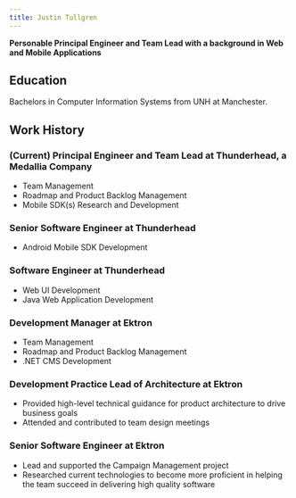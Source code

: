 ```yaml
---
title: Justin Tullgren
---
```


**Personable Principal Engineer and Team Lead with a background in Web and Mobile Applications**

## Education

Bachelors in Computer Information Systems from UNH at Manchester.

## Work History

### (Current) Principal Engineer and Team Lead at Thunderhead, a Medallia Company

* Team Management
* Roadmap and Product Backlog Management
* Mobile SDK(s) Research and Development

### Senior Software Engineer at Thunderhead

* Android Mobile SDK Development

### Software Engineer at Thunderhead

* Web UI Development
* Java Web Application Development

### Development Manager at Ektron

* Team Management
* Roadmap and Product Backlog Management
* .NET CMS Development

### Development Practice Lead of Architecture at Ektron
* Provided high-level technical guidance for product architecture to drive business goals
* Attended and contributed to team design meetings

### Senior Software Engineer at Ektron

* Lead and supported the Campaign Management project
* Researched current technologies to become more proficient in helping the team succeed in delivering high quality software

